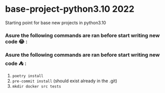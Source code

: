 # base-project-python3.10 2022
Starting point for base new projects in python3.10 

### Asure the following commands are ran before start writing new code :joy: :
### Asure the following commands are ran before start writing new code :tent: :
1. `poetry install`
2. `pre-commit install` (should exist already in the .git)
3. `mkdir docker src tests`
